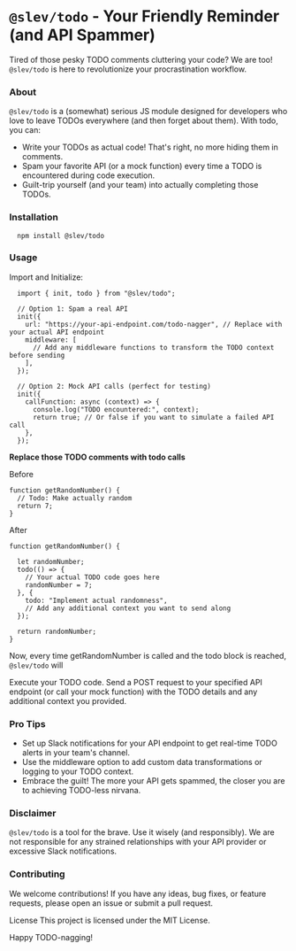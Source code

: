 # `@slev/todo` - Your Friendly Reminder (and API Spammer)

Tired of those pesky TODO comments cluttering your code? We are too! `@slev/todo` is here to revolutionize your procrastination workflow.

### About

`@slev/todo` is a (somewhat) serious JS module designed for developers who love to leave TODOs everywhere (and then forget about them). With todo, you can:

- Write your TODOs as actual code! That's right, no more hiding them in comments.
- Spam your favorite API (or a mock function) every time a TODO is encountered during code execution.
- Guilt-trip yourself (and your team) into actually completing those TODOs.

### Installation

```
  npm install @slev/todo
```

### Usage

Import and Initialize:

```
  import { init, todo } from "@slev/todo";

  // Option 1: Spam a real API
  init({
    url: "https://your-api-endpoint.com/todo-nagger", // Replace with your actual API endpoint
    middleware: [
      // Add any middleware functions to transform the TODO context before sending
    ],
  });

  // Option 2: Mock API calls (perfect for testing)
  init({
    callFunction: async (context) => {
      console.log("TODO encountered:", context);
      return true; // Or false if you want to simulate a failed API call
    },
  });
```

**Replace those TODO comments with todo calls**

Before

```
function getRandomNumber() {
  // Todo: Make actually random
  return 7;
}
```

After

```
function getRandomNumber() {

  let randomNumber;
  todo(() => {
    // Your actual TODO code goes here
    randomNumber = 7;
  }, {
    todo: "Implement actual randomness",
    // Add any additional context you want to send along
  });

  return randomNumber;
}
```

Now, every time getRandomNumber is called and the todo block is reached, `@slev/todo` will

Execute your TODO code.
Send a POST request to your specified API endpoint (or call your mock function) with the TODO details and any additional context you provided.

### Pro Tips

- Set up Slack notifications for your API endpoint to get real-time TODO alerts in your team's channel.
- Use the middleware option to add custom data transformations or logging to your TODO context.
- Embrace the guilt! The more your API gets spammed, the closer you are to achieving TODO-less nirvana.

### Disclaimer

`@slev/todo` is a tool for the brave. Use it wisely (and responsibly). We are not responsible for any strained relationships with your API provider or excessive Slack notifications.

### Contributing

We welcome contributions! If you have any ideas, bug fixes, or feature requests, please open an issue or submit a pull request.

License
This project is licensed under the MIT License.

Happy TODO-nagging!
